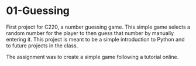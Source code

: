 # 01-Guessing
First project for C220, a number guessing game. This simple game selects a random number for the player to then guess that number by manually entering it. This project is meant to be a simple introduction to Python and to future projects in the class.

The assignment was to create a simple game following a tutorial online. 
